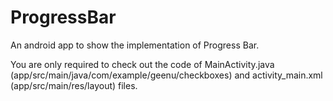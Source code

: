 # ProgressBar
An android app to show the implementation of Progress Bar.

You are only required to check out the code of MainActivity.java (app/src/main/java/com/example/geenu/checkboxes) and activity_main.xml (app/src/main/res/layout) files.
